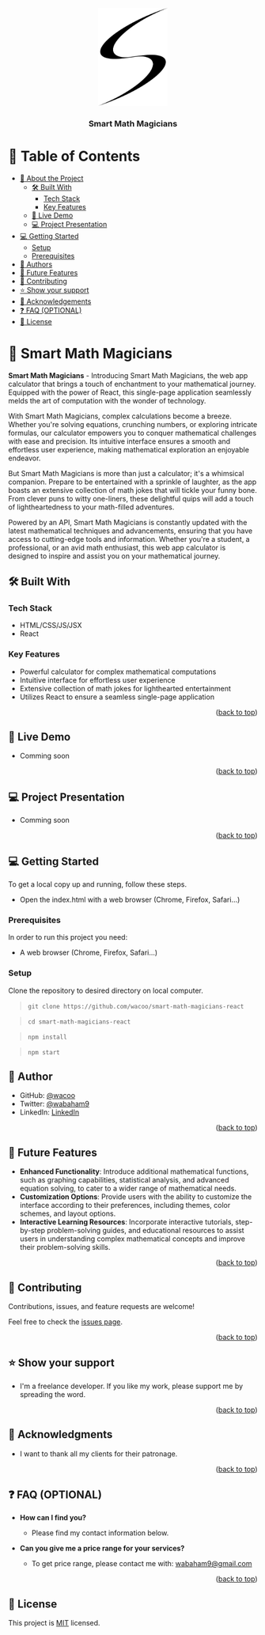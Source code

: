 <a name="readme-top"></a>

<!--
HOW TO USE:
This is an example of how you may give instructions on setting up your project locally.

Modify this file to match your project and remove sections that don't apply.

REQUIRED SECTIONS:
- Table of Contents
- About the Project
  - Built With
  - Live Demo
- Getting Started
- Authors
- Future Features
- Contributing
- Show your support
- Acknowledgements
- License

OPTIONAL SECTIONS:
- FAQ

After you're finished please remove all the comments and instructions!
-->

<div align="center">
  <!-- You are encouraged to replace this logo with your own! Otherwise you can also remove it. -->
  <img src="./src/images/s_logo.png" alt="logo" width="140"  height="auto" />
  <br/>

  <h3><b>Smart Math Magicians</b></h3>

</div>


# 📗 Table of Contents

- [📖 About the Project](#about-project)
  - [🛠 Built With](#built-with)
    - [Tech Stack](#tech-stack)
    - [Key Features](#key-features)
  - [🚀 Live Demo](#live-demo)
  - [💻 Project Presentation](#presentation)
- [💻 Getting Started](#getting-started)
  - [Setup](#setup)
  - [Prerequisites](#prerequisites)
- [👥 Authors](#authors)
- [🔭 Future Features](#future-features)
- [🤝 Contributing](#contributing)
- [⭐️ Show your support](#support)
- [🙏 Acknowledgements](#acknowledgements)
- [❓ FAQ (OPTIONAL)](#faq)
- [📝 License](#license)

<!-- PROJECT DESCRIPTION  -->

# 📖 Smart Math Magicians <a name="about-project"></a>

**Smart Math Magicians** - Introducing Smart Math Magicians, the web app calculator that brings a touch of enchantment to your mathematical journey. Equipped with the power of React, this single-page application seamlessly melds the art of computation with the wonder of technology.

With Smart Math Magicians, complex calculations become a breeze. Whether you're solving equations, crunching numbers, or exploring intricate formulas, our calculator empowers you to conquer mathematical challenges with ease and precision. Its intuitive interface ensures a smooth and effortless user experience, making mathematical exploration an enjoyable endeavor.

But Smart Math Magicians is more than just a calculator; it's a whimsical companion. Prepare to be entertained with a sprinkle of laughter, as the app boasts an extensive collection of math jokes that will tickle your funny bone. From clever puns to witty one-liners, these delightful quips will add a touch of lightheartedness to your math-filled adventures.

Powered by an API, Smart Math Magicians is constantly updated with the latest mathematical techniques and advancements, ensuring that you have access to cutting-edge tools and information. Whether you're a student, a professional, or an avid math enthusiast, this web app calculator is designed to inspire and assist you on your mathematical journey.

## 🛠 Built With <a name="built-with"></a>

### Tech Stack <a name="tech-stack"></a>
- HTML/CSS/JS/JSX
- React


<!-- Features  -->

### Key Features <a name="key-features"></a>
- Powerful calculator for complex mathematical computations
- Intuitive interface for effortless user experience
- Extensive collection of math jokes for lighthearted entertainment
- Utilizes React to ensure a seamless single-page application 

<p align="right">(<a href="#readme-top">back to top</a>)</p>

<!-- LIVE DEMO  -->

## 🚀 Live Demo <a name="live-demo"></a>
- Comming soon
<!-- - Click <a href="https://wacoo.github.io/DEF-CON_Summit/">here</a> to open the live demo. -->
<p align="right">(<a href="#readme-top">back to top</a>)</p>

## 💻 Project Presentation <a name="presentation"></a>
<!-- - Click <a href="">here</a> to open the presentation. -->
- Comming soon
<p align="right">(<a href="#readme-top">back to top</a>)</p>
<!-- GETTING STARTED -->

## 💻 Getting Started <a name="getting-started"></a>
To get a local copy up and running, follow these steps.
- Open the index.html with a web browser (Chrome, Firefox, Safari...)

### Prerequisites

In order to run this project you need:
- A web browser (Chrome, Firefox, Safari...)
<!--
Example command:

```sh
 gem install rails
```
 -->

### Setup
Clone the repository to desired directory on local computer.
> `git clone https://github.com/wacoo/smart-math-magicians-react`

> `cd smart-math-magicians-react`

> `npm install`

> `npm start`

## 👥 Author <a name="authors"></a>
- GitHub: [@wacoo](https://github.com/wacoo)
- Twitter: [@wabaham9](https://twitter.com/wabaham9)
- LinkedIn: [LinkedIn](https://linkedin.com/in/wondmagegn-abriham-b867289a)

<p align="right">(<a href="#readme-top">back to top</a>)</p>

<!-- FUTURE FEATURES -->

## 🔭 Future Features <a name="future-features"></a>
- **Enhanced Functionality**: Introduce additional mathematical functions, such as graphing capabilities, statistical analysis, and advanced equation solving, to cater to a wider range of mathematical needs.
- **Customization Options**: Provide users with the ability to customize the interface according to their preferences, including themes, color schemes, and layout options.
- **Interactive Learning Resources**: Incorporate interactive tutorials, step-by-step problem-solving guides, and educational resources to assist users in understanding complex mathematical concepts and improve their problem-solving skills.
<p align="right">(<a href="#readme-top">back to top</a>)</p>

<!-- CONTRIBUTING -->

## 🤝 Contributing <a name="contributing"></a>

Contributions, issues, and feature requests are welcome!

Feel free to check the [issues page](../../issues/).

<p align="right">(<a href="#readme-top">back to top</a>)</p>

<!-- SUPPORT -->

## ⭐️ Show your support <a name="support"></a>

- I'm a freelance developer. If you like my work, please support me by spreading the word.

<p align="right">(<a href="#readme-top">back to top</a>)</p>

<!-- ACKNOWLEDGEMENTS -->

## 🙏 Acknowledgments <a name="acknowledgements"></a>
- I want to thank all my clients for their patronage.

<p align="right">(<a href="#readme-top">back to top</a>)</p>

<!-- FAQ (optional) -->

## ❓ FAQ (OPTIONAL) <a name="faq"></a>
- **How can I find you?**

  - Please find my contact information below.

- **Can you give me a price range for your services?**

  - To get price range, please contact me with: wabaham9@gmail.com

<p align="right">(<a href="#readme-top">back to top</a>)</p>

<!-- LICENSE -->

## 📝 License <a name="license"></a>

This project is [MIT](MIT.md) licensed.
